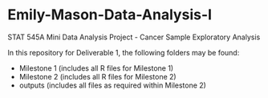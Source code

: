 # Emily-Mason-Data-Analysis-I

STAT 545A Mini Data Analysis Project - Cancer Sample Exploratory Analysis

In this repository for Deliverable 1, the following folders may be found:

- Milestone 1 (includes all R files for Milestone 1)
- Milestone 2 (includes all R files for Milestone 2)
- outputs (includes all files as required within Milestone 2)


